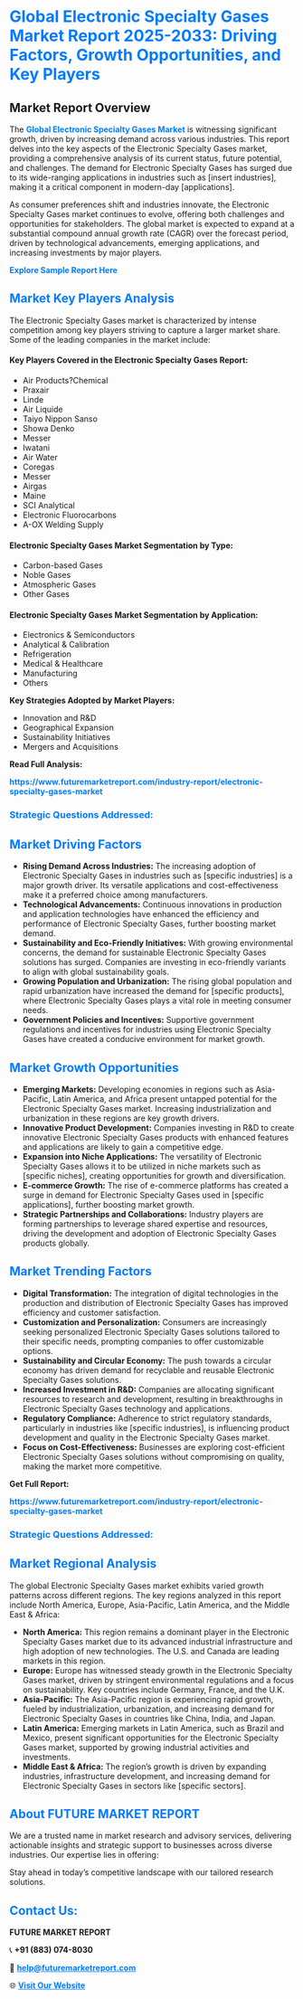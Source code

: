 <h1 style="color: #007BFF;">Global Electronic Specialty Gases Market Report 2025-2033: Driving Factors, Growth Opportunities, and Key Players</h1>

<section id="overview">
<h2>Market Report Overview</h2>
<p>The <a href="https://www.futuremarketreport.com/industry-report/electronic-specialty-gases-market" style="color: #007BFF; text-decoration: none;"><strong>Global Electronic Specialty Gases Market</strong></a> is witnessing significant growth, driven by increasing demand across various industries. This report delves into the key aspects of the Electronic Specialty Gases market, providing a comprehensive analysis of its current status, future potential, and challenges. The demand for Electronic Specialty Gases has surged due to its wide-ranging applications in industries such as [insert industries], making it a critical component in modern-day [applications].</p>
<p>As consumer preferences shift and industries innovate, the Electronic Specialty Gases market continues to evolve, offering both challenges and opportunities for stakeholders. The global market is expected to expand at a substantial compound annual growth rate (CAGR) over the forecast period, driven by technological advancements, emerging applications, and increasing investments by major players.</p>
</section>

<section id="overview">
<p><a href="https://www.futuremarketreport.com/request-sample/reportId=61595" style="color: #007BFF; text-decoration: none;"><strong>Explore Sample Report Here</strong></a></p>
</section>

<section id="key-players">
<h2 style="color: #007BFF;">Market Key Players Analysis</h2>
<p>The Electronic Specialty Gases market is characterized by intense competition among key players striving to capture a larger market share. Some of the leading companies in the market include:</p>
<h4>Key Players Covered in the Electronic Specialty Gases Report:</h4>
<ul><li>Air Products?Chemical</li><li>Praxair</li><li>Linde</li><li>Air Liquide</li><li>Taiyo Nippon Sanso</li><li>Showa Denko</li><li>Messer</li><li>Iwatani</li><li>Air Water</li><li>Coregas</li><li>Messer</li><li>Airgas</li><li>Maine</li><li>SCI Analytical</li><li>Electronic Fluorocarbons</li><li>A-OX Welding Supply</li></ul>
<h4>Electronic Specialty Gases Market Segmentation by Type:</h4>
<ul><li>Carbon-based Gases</li><li>Noble Gases</li><li>Atmospheric Gases</li><li>Other Gases</li></ul>

<h4>Electronic Specialty Gases Market Segmentation by Application:</h4>
<ul><li>Electronics &amp; Semiconductors</li><li>Analytical &amp; Calibration</li><li>Refrigeration</li><li>Medical &amp; Healthcare</li><li>Manufacturing</li><li>Others</li></ul>
<p><strong>Key Strategies Adopted by Market Players:</strong></p>
<ul>
<li>Innovation and R&D</li>
<li>Geographical Expansion</li>
<li>Sustainability Initiatives</li>
<li>Mergers and Acquisitions</li>
</ul>
</section>

<section>
<p><strong>Read Full Analysis: </strong></p><a href="https://www.futuremarketreport.com/industry-report/electronic-specialty-gases-market" style="color: #007BFF; text-decoration: none;"><strong>https://www.futuremarketreport.com/industry-report/electronic-specialty-gases-market</strong></a>
<h3 style="color: #007BFF;">Strategic Questions Addressed:</h3>
</section>

<section id="driving-factors">
<h2 style="color: #007BFF;">Market Driving Factors</h2>
<ul>
<li><strong>Rising Demand Across Industries:</strong> The increasing adoption of Electronic Specialty Gases in industries such as [specific industries] is a major growth driver. Its versatile applications and cost-effectiveness make it a preferred choice among manufacturers.</li>
<li><strong>Technological Advancements:</strong> Continuous innovations in production and application technologies have enhanced the efficiency and performance of Electronic Specialty Gases, further boosting market demand.</li>
<li><strong>Sustainability and Eco-Friendly Initiatives:</strong> With growing environmental concerns, the demand for sustainable Electronic Specialty Gases solutions has surged. Companies are investing in eco-friendly variants to align with global sustainability goals.</li>
<li><strong>Growing Population and Urbanization:</strong> The rising global population and rapid urbanization have increased the demand for [specific products], where Electronic Specialty Gases plays a vital role in meeting consumer needs.</li>
<li><strong>Government Policies and Incentives:</strong> Supportive government regulations and incentives for industries using Electronic Specialty Gases have created a conducive environment for market growth.</li>
</ul>
</section>

<section id="growth-opportunities">
<h2 style="color: #007BFF;">Market Growth Opportunities</h2>
<ul>
<li><strong>Emerging Markets:</strong> Developing economies in regions such as Asia-Pacific, Latin America, and Africa present untapped potential for the Electronic Specialty Gases market. Increasing industrialization and urbanization in these regions are key growth drivers.</li>
<li><strong>Innovative Product Development:</strong> Companies investing in R&D to create innovative Electronic Specialty Gases products with enhanced features and applications are likely to gain a competitive edge.</li>
<li><strong>Expansion into Niche Applications:</strong> The versatility of Electronic Specialty Gases allows it to be utilized in niche markets such as [specific niches], creating opportunities for growth and diversification.</li>
<li><strong>E-commerce Growth:</strong> The rise of e-commerce platforms has created a surge in demand for Electronic Specialty Gases used in [specific applications], further boosting market growth.</li>
<li><strong>Strategic Partnerships and Collaborations:</strong> Industry players are forming partnerships to leverage shared expertise and resources, driving the development and adoption of Electronic Specialty Gases products globally.</li>
</ul>
</section>

<section id="trending-factors">
<h2 style="color: #007BFF;">Market Trending Factors</h2>
<ul>
<li><strong>Digital Transformation:</strong> The integration of digital technologies in the production and distribution of Electronic Specialty Gases has improved efficiency and customer satisfaction.</li>
<li><strong>Customization and Personalization:</strong> Consumers are increasingly seeking personalized Electronic Specialty Gases solutions tailored to their specific needs, prompting companies to offer customizable options.</li>
<li><strong>Sustainability and Circular Economy:</strong> The push towards a circular economy has driven demand for recyclable and reusable Electronic Specialty Gases solutions.</li>
<li><strong>Increased Investment in R&D:</strong> Companies are allocating significant resources to research and development, resulting in breakthroughs in Electronic Specialty Gases technology and applications.</li>
<li><strong>Regulatory Compliance:</strong> Adherence to strict regulatory standards, particularly in industries like [specific industries], is influencing product development and quality in the Electronic Specialty Gases market.</li>
<li><strong>Focus on Cost-Effectiveness:</strong> Businesses are exploring cost-efficient Electronic Specialty Gases solutions without compromising on quality, making the market more competitive.</li>
</ul>
</section>

<section>
<p><strong>Get Full Report: </strong></p><a href="https://www.futuremarketreport.com/industry-report/electronic-specialty-gases-market" style="color: #007BFF; text-decoration: none;"><strong>https://www.futuremarketreport.com/industry-report/electronic-specialty-gases-market</strong></a>
<h3 style="color: #007BFF;">Strategic Questions Addressed:</h3>
</section>


<section id="regional-analysis">
<h2 style="color: #007BFF;">Market Regional Analysis</h2>
<p>The global Electronic Specialty Gases market exhibits varied growth patterns across different regions. The key regions analyzed in this report include North America, Europe, Asia-Pacific, Latin America, and the Middle East & Africa:</p>
<ul>
<li><strong>North America:</strong> This region remains a dominant player in the Electronic Specialty Gases market due to its advanced industrial infrastructure and high adoption of new technologies. The U.S. and Canada are leading markets in this region.</li>
<li><strong>Europe:</strong> Europe has witnessed steady growth in the Electronic Specialty Gases market, driven by stringent environmental regulations and a focus on sustainability. Key countries include Germany, France, and the U.K.</li>
<li><strong>Asia-Pacific:</strong> The Asia-Pacific region is experiencing rapid growth, fueled by industrialization, urbanization, and increasing demand for Electronic Specialty Gases in countries like China, India, and Japan.</li>
<li><strong>Latin America:</strong> Emerging markets in Latin America, such as Brazil and Mexico, present significant opportunities for the Electronic Specialty Gases market, supported by growing industrial activities and investments.</li>
<li><strong>Middle East & Africa:</strong> The region’s growth is driven by expanding industries, infrastructure development, and increasing demand for Electronic Specialty Gases in sectors like [specific sectors].</li>
</ul>
</section>

<footer>
<h2 style="color: #007BFF;">About FUTURE MARKET REPORT</h2>
<p>We are a trusted name in market research and advisory services, delivering actionable insights and strategic support to businesses across diverse industries. Our expertise lies in offering:</p>

<p>Stay ahead in today’s competitive landscape with our tailored research solutions.</p>

<h2 style="color: #007BFF;">Contact Us:</h2>
<p><strong>FUTURE MARKET REPORT</strong></p>
<p>📞 <strong>+91 (883) 074-8030</strong></p>
<p>📧 <strong><a href="mailto:help@futuremarketreport.com" style="color: #007BFF;">help@futuremarketreport.com</a></strong></p>
<p>🌐 <strong><a href="https://www.futuremarketreport.com/" style="color: #007BFF;">Visit Our Website</a></strong></p>
</footer>